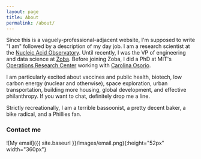 ```yaml
---
layout: page
title: About
permalink: /about/
---
```


Since this is a vaguely-professional-adjacent website, I'm supposed to write "I am" followed by a description of my day job. I am a research scientist at the [Nucleic Acid Observatory](https://naobservatory.org/). Until recently, I was the VP of engineering and data science at [Zoba](https://www.zoba.com). Before joining Zoba, I did a PhD at MIT's [Operations Research Center](https://orc.mit.edu) working with [Carolina Osorio](https://www.carolinaosorio.net/).

I am particularly excited about vaccines and public health, biotech, low carbon energy (nuclear and otherwise), space exploration, urban transportation, building more housing, global development, and effective philanthropy. If you want to chat, definitely drop me a line.

Strictly recreationally, I am a terrible bassoonist, a pretty decent baker, a bike radical, and a Phillies fan.

### Contact me

![My email]({{ site.baseurl }}/images/email.png){:height="52px" width="360px"}
